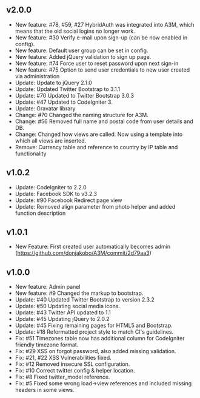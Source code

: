 ## v2.0.0
* New feature: #78, #59, #27 HybridAuth was integrated into A3M, which means that the old social logins no longer work.
* New feature: #30 Verify e-mail upon sign-up (can be now enabled in config).
* New feature: Default user group can be set in config.
* New feature: Added jQuery validation to sign up page.
* New feature: #74 Force user to reset password upon next sign-in
* New feature: #75 Option to send user credentials to new user created via administration
* Update: Update to jQuery 2.1.0
* Update: Updated Twitter Bootstrap to 3.1.1
* Update: #70 Updated to Twitter Bootstrap 3.0.3
* Update: #47 Updated to CodeIgniter 3.
* Update: Gravatar library
* Change: #70 Changed the naming structure for A3M.
* Change: #56 Removed full name and postal code from user details and DB.
* Change: Changed how views are called. Now using a template into which all views are inserted.
* Remove: Currency table and reference to country by IP table and functionality


## v1.0.2
* Update: CodeIgniter to 2.2.0
* Update: Facebook SDK to v3.2.3
* Update: #90 Facebook Redirect page view
* Update: Removed align parameter from photo helper and added function description

## v1.0.1
* New Feature: First created user automatically becomes admin (https://github.com/donjakobo/A3M/commit/2d79aa3)

## v1.0.0
* New feature: Admin panel
* New feature: #9 Changed the markup to bootstrap.
* Update: #40 Updated Twitter Bootstrap to version 2.3.2
* Update: #50 Updating social media icons.
* Update: #43 Twitter API updated to 1.1
* Update: #45 Updating jQuery to 2.0.2
* Update: #45 Fixing remaining pages for HTML5 and Bootstrap.
* Update: #18 Reformatted project style to match CI's guidelines.
* Fix: #51 Timezones table now has additional column for CodeIgniter friendly timezone format.
* Fix: #29 XSS on forgot password, also added missing validation.
* Fix: #21, #22 XSS Vulnerabilities fixed.
* Fix: #12 Removed insecure SSL configuration.
* Fix: #10 Correct twitter config & helper location.
* Fix: #8 Fixed twitter_model reference.
* Fix: #5 Fixed some wrong load->view references and included missing headers in some views.
